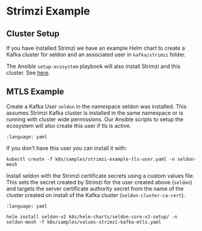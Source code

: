 # Strimzi Example

## Cluster Setup

If you have installed Strimzi we have an example Helm chart to create a Kafka cluster for seldon and an associated user in `kafka/strimzi` folder.

The Ansible `setup-ecosystem` playbook will also install Strimzi and this cluster. See [here](../ansible.md).

## MTLS Example

Create a Kafka User `seldon` in the namespace seldon was installed. This assumes Strimzi Kafka cluster is installed in the same namespace or is running with cluster wide permissions. Our Ansible scripts to setup the ecosystem will also create this user if tls is active.

```{literalinclude} ../../../../../../k8s/samples/strimzi-example-tls-user.yaml
:language: yaml
```

If you don't have this user you can install it with:

```
kubectl create -f k8s/samples/strimzi-example-tls-user.yaml -n seldon-mesh
```

Install seldon with the Strimzi certificate secrets using a custom values file. This sets the secret created by Strimzi for the user created above (`seldon`) and targets the server certificate authority secret from the name of the cluster created on install of the Kafka cluster (`seldon-cluster-ca-cert`). 

```{literalinclude} ../../../../../../k8s/samples/values-strimzi-kafka-mtls.yaml
:language: yaml
```


```
helm install seldon-v2 k8s/helm-charts/seldon-core-v2-setup/ -n seldon-mesh -f k8s/samples/values-strimzi-kafka-mtls.yaml
```
